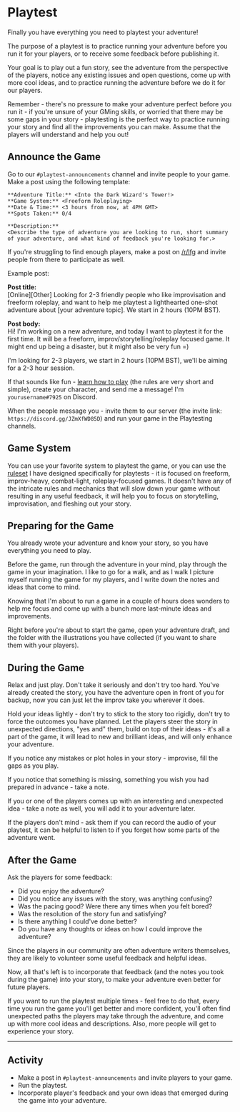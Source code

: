 <!-- # Prep and Playtest -->

# Playtest
Finally you have everything you need to playtest your adventure!

The purpose of a playtest is to practice running your adventure before you run it for your players, or to receive some feedback before publishing it.

Your goal is to play out a fun story, see the adventure from the perspective of the players, notice any existing issues and open questions, come up with more cool ideas, and to practice running the adventure before we do it for our players.

Remember - there's no pressure to make your adventure perfect before you run it - if you're unsure of your GMing skills, or worried that there may be some gaps in your story - playtesting is the perfect way to practice running your story and find all the improvements you can make. Assume that the players will understand and help you out!

## Announce the Game
Go to our `#playtest-announcements` channel and invite people to your game. Make a post using the following template:

```
**Adventure Title:** <Into the Dark Wizard's Tower!>
**Game System:** <Freeform Roleplaying>
**Date & Time:** <3 hours from now, at 4PM GMT>
**Spots Taken:** 0/4

**Description:**
<Describe the type of adventure you are looking to run, short summary of your adventure, and what kind of feedback you're looking for.>
```

If you're struggling to find enough players, make a post on [/r/lfg](https://www.reddit.com/r/lfg/) and invite people from there to participate as well.

Example post:
>
**Post title:**  
[Online][Other] Looking for 2-3 friendly people who like improvisation and freeform roleplay, and want to help me playtest a lighthearted one-shot adventure about [your adventure topic]. We start in 2 hours (10PM BST).
>
**Post body:**  
Hi! I'm working on a new adventure, and today I want to playtest it for the first time. It will be a freeform, improv/storytelling/roleplay focused game. It might end up being a disaster, but it might also be very fun =)
>
I'm looking for 2-3 players, we start in 2 hours (10PM BST), we'll be aiming for a 2-3 hour session. 
>
If that sounds like fun - [learn how to play](https://rpgadventures.io/playtesting) (the rules are very short and simple), create your character, and send me a message! I'm `yourusername#7925` on Discord.

When the people message you - invite them to our server (the invite link: `https://discord.gg/JZmXfWD85D`) and run your game in the Playtesting channels.

## Game System
You can use your favorite system to playtest the game, or you can use the [ruleset](https://rpgadventures.io/mirage) I have designed specifically for playtests - it is focused on freeform, improv-heavy, combat-light, roleplay-focused games. It doesn't have any of the intricate rules and mechanics that will slow down your game without resulting in any useful feedback, it will help you to focus on storytelling, improvisation, and fleshing out your story.

## Preparing for the Game
You already wrote your adventure and know your story, so you have everything you need to play.

Before the game, run through the adventure in your mind, play through the game in your imagination. I like to go for a walk, and as I walk I picture myself running the game for my players, and I write down the notes and ideas that come to mind. 

Knowing that I'm about to run a game in a couple of hours does wonders to help me focus and come up with a bunch more last-minute ideas and improvements.

Right before you're about to start the game, open your adventure draft, and the folder with the illustrations you have collected (if you want to share them with your players).

## During the Game
Relax and just play. Don't take it seriously and don't try too hard. You've already created the story, you have the adventure open in front of you for backup, now you can just let the improv take you wherever it does.

Hold your ideas lightly - don't try to stick to the story too rigidly, don't try to force the outcomes you have planned. Let the players steer the story in unexpected directions, "yes and" them, build on top of their ideas - it's all a part of the game, it will lead to new and brilliant ideas, and will only enhance your adventure.

If you notice any mistakes or plot holes in your story - improvise, fill the gaps as you play.

If you notice that something is missing, something you wish you had prepared in advance - take a note.

If you or one of the players comes up with an interesting and unexpected idea - take a note as well, you will add it to your adventure later.

If the players don't mind - ask them if you can record the audio of your playtest, it can be helpful to listen to if you forget how some parts of the adventure went.

## After the Game
Ask the players for some feedback:
- Did you enjoy the adventure?
- Did you notice any issues with the story, was anything confusing?
- Was the pacing good? Were there any times when you felt bored?
- Was the resolution of the story fun and satisfying?
- Is there anything I could've done better?
- Do you have any thoughts or ideas on how I could improve the adventure?

Since the players in our community are often adventure writers themselves, they are likely to volunteer some useful feedback and helpful ideas.

Now, all that's left is to incorporate that feedback (and the notes you took during the game) into your story, to make your adventure even better for future players. 

If you want to run the playtest multiple times - feel free to do that, every time you run the game you'll get better and more confident, you'll often find unexpected paths the players may take through the adventure, and come up with more cool ideas and descriptions. Also, more people will get to experience your story.


<!--
feedback questionnaire
You can also ask someone else to run your adventure, and play it as a player.

give players the feedback form before the game begins
Using Modular adventure.
Try less. Just play.
Do the obvious thing.
Don't pretend, let your guard down. For real, not just breaking taboos but thingst thst push your buttons.
Built on other player's ideas, dont shoot ideas down. Yes and. Dont negate what has been said, dont stop action from advancing.


## Prepare for the session


## Run the Session

## Requesting Feedback

Playtesting. Using the modular design. Improv.   Running the game. Improv principles.

Give players a list of feedback questions template.
-->

---

## Activity
- Make a post in  `#playtest-announcements` and invite players to your game.
- Run the playtest.
- Incorporate player's feedback and your own ideas that emerged during the game into your adventure.